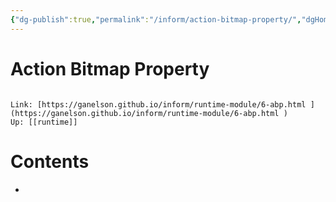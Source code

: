 ```yaml
---
{"dg-publish":true,"permalink":"/inform/action-bitmap-property/","dgHomeLink":true,"dgPassFrontmatter":false}
---
```


# Action Bitmap Property
```ad-info

Link: [https://ganelson.github.io/inform/runtime-module/6-abp.html ](https://ganelson.github.io/inform/runtime-module/6-abp.html )
Up: [[runtime]]
```

# Contents
- 